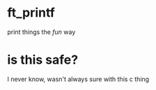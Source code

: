 # ft_printf

print things the _fun_ way

# is this safe?

I never know, wasn't always sure with this c thing
